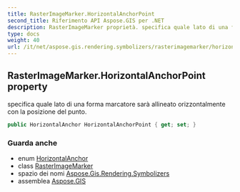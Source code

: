 ```yaml
---
title: RasterImageMarker.HorizontalAnchorPoint
second_title: Riferimento API Aspose.GIS per .NET
description: RasterImageMarker proprietà. specifica quale lato di una forma marcatore sarà allineato orizzontalmente con la posizione del punto.
type: docs
weight: 40
url: /it/net/aspose.gis.rendering.symbolizers/rasterimagemarker/horizontalanchorpoint/
---
```

## RasterImageMarker.HorizontalAnchorPoint property

specifica quale lato di una forma marcatore sarà allineato orizzontalmente con la posizione del punto.

```csharp
public HorizontalAnchor HorizontalAnchorPoint { get; set; }
```

### Guarda anche

* enum [HorizontalAnchor](../../horizontalanchor/)
* class [RasterImageMarker](../)
* spazio dei nomi [Aspose.Gis.Rendering.Symbolizers](../../rasterimagemarker/)
* assemblea [Aspose.GIS](../../../)


